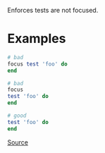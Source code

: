 
Enforces tests are not focused.

# Examples

```ruby
# bad
focus test 'foo' do
end

# bad
focus
test 'foo' do
end

# good
test 'foo' do
end
```

[Source](http://www.rubydoc.info/gems/rubocop/RuboCop/Cop/Minitest/Focus)